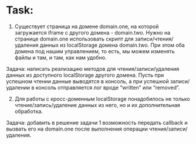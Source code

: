 # Task:

1. Существует страница на домене domain.one, на которой загружается iframe с другого домена - domain.two. Нужно на странице domain.one использовать скрипт для записи/чтения/удаления данных из localStorage домена domain.two. При этом оба домена под нашим управлением, то есть, мы можем изменять файлы и там, и там, как нам удобно.

Задача: написать реализацию методов для чтения/записи/удаления данных из доступного localStorage другого домена. Пусть при успешном чтении данные выводятся в консоль, а при успешной записи/удалении в консоль отправляется лог вроде “written” или “removed”.


2. Для работы с кросс-доменным localStorage понадобилось не только чтение/запись/удаление данных из него, но и их дополнительная обработка. 

Задача: добавить в решение задачи 1 возможность передать callback и вызвать его на domain.one после выполнения операции чтения/записи/удаления.
